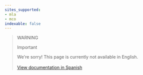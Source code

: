 ```yaml
---
sites_supported:
- mla
- mco
indexable: false
---
```



<!-- -->
> WARNING
>
> Important
>
> We're sorry! This page is currently not available in English.
<br><br>[View documentation in Spanish](https://www.mercadopago[FAKER][URL][DOMAIN/developers/es/guides/plugins/unofficial/vtex-gateway)

